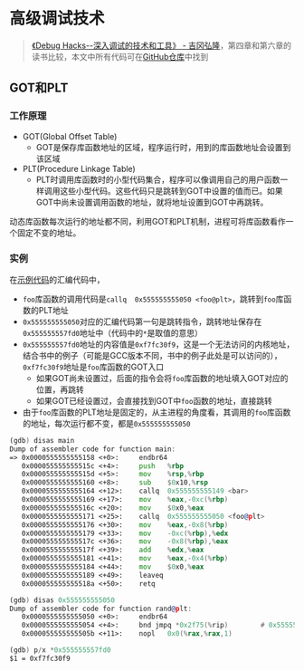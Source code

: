 # 高级调试技术

> [《Debug Hacks--深入调试的技术和工具》 - 吉冈弘隆](https://1drv.ms/b/s!AkcJSyT7tq80clf1-pjOCricrUs?e=xIJL0b)，第四章和第六章的读书比较，本文中所有代码可在[GitHub仓库](https://github.com/LittleBee1024/learning_book/tree/main/docs/booknotes/debug_hacks/advance/code)中找到

## GOT和PLT
### 工作原理

* GOT(Global Offset Table)
    * GOT是保存库函数地址的区域，程序运行时，用到的库函数地址会设置到该区域
* PLT(Procedure Linkage Table)
    * PLT时调用库函数时的小型代码集合，程序可以像调用自己的用户函数一样调用这些小型代码。这些代码只是跳转到GOT中设置的值而已。如果GOT中尚未设置调用函数的地址，就将地址设置到GOT中再跳转。

动态库函数每次运行的地址都不同，利用GOT和PLT机制，进程可将库函数看作一个固定不变的地址。

### 实例
在[示例代码](./code/GOT_PLT/main.c)的汇编代码中，

* `foo`库函数的调用代码是`callq  0x555555555050 <foo@plt>`，跳转到`foo`库函数的PLT地址
* `0x555555555050`对应的汇编代码第一句是跳转指令，跳转地址保存在`0x555555557fd0`地址中（代码中的`*`是取值的意思）
* `0x555555557fd0`地址的内容值是`0xf7fc30f9`，这是一个无法访问的内核地址，结合书中的例子（可能是GCC版本不同，书中的例子此处是可以访问的），`0xf7fc30f9`地址是`foo`库函数的GOT入口
    * 如果GOT尚未设置过，后面的指令会将`foo`库函数的地址填入GOT对应的位置，再跳转
    * 如果GOT已经设置过，会直接找到GOT中`foo`函数的地址，直接跳转
* 由于`foo`库函数的PLT地址是固定的，从主进程的角度看，其调用的`foo`库函数的地址，每次运行都不变，都是`0x555555555050`
```asm
(gdb) disas main
Dump of assembler code for function main:
=> 0x0000555555555158 <+0>:     endbr64 
   0x000055555555515c <+4>:     push   %rbp
   0x000055555555515d <+5>:     mov    %rsp,%rbp
   0x0000555555555160 <+8>:     sub    $0x10,%rsp
   0x0000555555555164 <+12>:    callq  0x555555555149 <bar>
   0x0000555555555169 <+17>:    mov    %eax,-0xc(%rbp)
   0x000055555555516c <+20>:    mov    $0x0,%eax
   0x0000555555555171 <+25>:    callq  0x555555555050 <foo@plt>
   0x0000555555555176 <+30>:    mov    %eax,-0x8(%rbp)
   0x0000555555555179 <+33>:    mov    -0xc(%rbp),%edx
   0x000055555555517c <+36>:    mov    -0x8(%rbp),%eax
   0x000055555555517f <+39>:    add    %edx,%eax
   0x0000555555555181 <+41>:    mov    %eax,-0x4(%rbp)
   0x0000555555555184 <+44>:    mov    $0x0,%eax
   0x0000555555555189 <+49>:    leaveq 
   0x000055555555518a <+50>:    retq 

(gdb) disas 0x555555555050
Dump of assembler code for function rand@plt:
   0x0000555555555050 <+0>:     endbr64 
   0x0000555555555054 <+4>:     bnd jmpq *0x2f75(%rip)        # 0x555555557fd0 <foo@got.plt>
   0x000055555555505b <+11>:    nopl   0x0(%rax,%rax,1)

(gdb) p/x *0x555555557fd0
$1 = 0xf7fc30f9
```
 